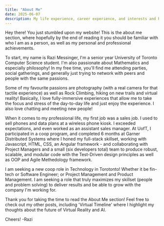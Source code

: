 ```yaml
---
title: "About Me"
date: 2025-06-07
description: My life experience, career experience, and interests and hobbies!
---
```


Hey there! You just stumbled upon my website! This is the about me section, where hopefully by the end of reading it you should be familiar with who I am as a person,
as well as my personal and professional achievements.


To start, my name is Razi Messinger, I'm a senior year University of Toronto Computer Science student. I'm also passionate about Mathematics and
especially philosophy! In my free time, you'll find me attending parties, social gatherings, and generally just trying to network with peers and people with the same 
passions.

Some of my favourite passions are photography (with a real camera for that tactile experience) as well as Rock Climbing, hiking on new trails and virtual reality! 
Basically, I love fully-immersive experiences that allow me to take the focus and stress of the day-to-day life and just enjoy the experience. I also love chatting 
and meeting new people!

When it comes to my professional life, my first job was a sales job. I used to sell phones and data plans at a wireless phone kiosk. I exceeded expectations, and even 
worked as an assistant sales manager. 
At UofT, I participated in a coop program, and completed 6 months at Garner Distributed Systems where I honed my full-stack skillset, working with Javascript, HTML, CSS, 
an Angular framework - and collaborating with Project Managers and a small (six developers total) team to produce robust, scalable, and modular code with the Test-Driven
design principles as well as OOP and Agile Methedology framework.

I am seeking a new coop role in Technology in Torotonto! Whether it be fin-tech or Software Engineer; or Project Management and Product Management. I am seeking a role that
truly maximizes my skillset (people and problem solving) to deliver results and be able to grow with the company I'm working for.

Thank you for taking the time to read the About Me section! Feel free to check out my other posts, including 'Virtual Timeline' where I highlight my thoughts about the
future of Virtual Reality and AI.

Cheers!
-Razi
